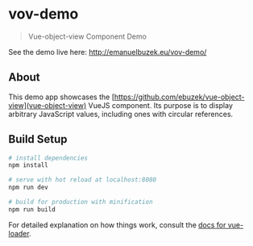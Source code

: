 # vov-demo

> Vue-object-view Component Demo

See the demo live here: http://emanuelbuzek.eu/vov-demo/

## About

This demo app showcases the [https://github.com/ebuzek/vue-object-view](vue-object-view) VueJS component. Its purpose is to display arbitrary JavaScript values, including ones with circular references.

## Build Setup

``` bash
# install dependencies
npm install

# serve with hot reload at localhost:8080
npm run dev

# build for production with minification
npm run build
```

For detailed explanation on how things work, consult the [docs for vue-loader](http://vuejs.github.io/vue-loader).
